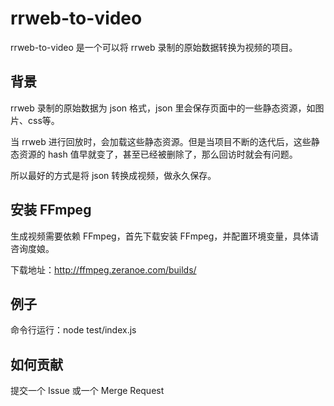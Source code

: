 # rrweb-to-video
rrweb-to-video 是一个可以将 rrweb 录制的原始数据转换为视频的项目。

## 背景
rrweb 录制的原始数据为 json 格式，json 里会保存页面中的一些静态资源，如图片、css等。  

当 rrweb 进行回放时，会加载这些静态资源。但是当项目不断的迭代后，这些静态资源的 hash 值早就变了，甚至已经被删除了，那么回访时就会有问题。  

所以最好的方式是将 json 转换成视频，做永久保存。

## 安装 FFmpeg
生成视频需要依赖 FFmpeg，首先下载安装 FFmpeg，并配置环境变量，具体请咨询度娘。  

下载地址：http://ffmpeg.zeranoe.com/builds/

## 例子
命令行运行：node test/index.js


## 如何贡献
提交一个 Issue 或一个 Merge Request



